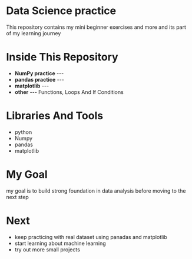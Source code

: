 # Data Science practice

This repository contains my mini beginner exercises and more and its part of my learning journey 

# Inside This Repository
- **NumPy practice** ---
- **pandas practice** ---
- **matplotlib** ---
- **other** --- Functions, Loops And If Conditions


# Libraries And Tools
- python
- Numpy
- pandas
- matplotlib


# My Goal
my goal is to build strong foundation in data analysis before moving to the next step


# Next
- keep practicing with real dataset using panadas and matplotlib
- start learning about machine learning 
- try out more small projects 
